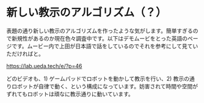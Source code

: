 # 新しい教示のアルゴリズム（？）
表題の通り新しい教示のアルゴリズムを作ったような気がします。簡単すぎるので新規性があるのか現在色々調査中です。以下はデモムービをとった英語のページです。ムービー内で上田が日本語で話をしているのでそれを参考にして見ていただければと。

<a href="https://lab.ueda.tech/e/?p=46" target="_blank">https://lab.ueda.tech/e/?p=46</a>

どのビデオも、1) ゲームパッドでロボットを動かして教示を行い、2) 教示の通りロボットが自律で動く、という構成になっています。妨害されて時間や空間がずれてもロボットは頑なに教示通りに動いています。


